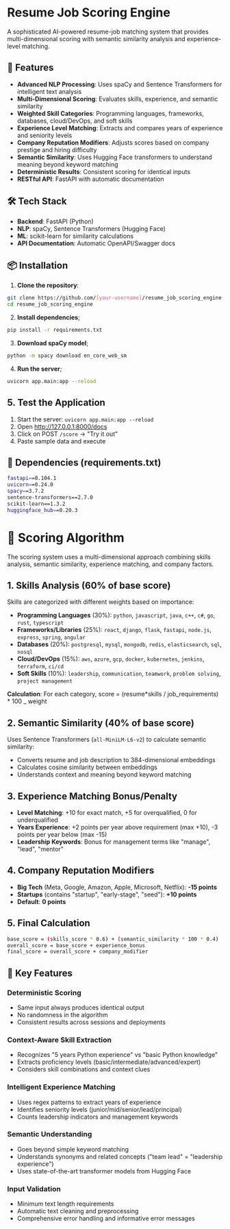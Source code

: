 # Resume Job Scoring Engine

A sophisticated AI-powered resume-job matching system that provides multi-dimensional scoring with semantic similarity analysis and experience-level matching.

## 🚀 Features

- **Advanced NLP Processing**: Uses spaCy and Sentence Transformers for intelligent text analysis
- **Multi-Dimensional Scoring**: Evaluates skills, experience, and semantic similarity
- **Weighted Skill Categories**: Programming languages, frameworks, databases, cloud/DevOps, and soft skills
- **Experience Level Matching**: Extracts and compares years of experience and seniority levels
- **Company Reputation Modifiers**: Adjusts scores based on company prestige and hiring difficulty
- **Semantic Similarity**: Uses Hugging Face transformers to understand meaning beyond keyword matching
- **Deterministic Results**: Consistent scoring for identical inputs
- **RESTful API**: FastAPI with automatic documentation

## 🛠️ Tech Stack

- **Backend**: FastAPI (Python)
- **NLP**: spaCy, Sentence Transformers (Hugging Face)
- **ML**: scikit-learn for similarity calculations
- **API Documentation**: Automatic OpenAPI/Swagger docs

## 📦 Installation

1. **Clone the repository**:

```bash
git clone https://github.com/[your-username]/resume_job_scoring_engine.git
cd resume_job_scoring_engine
```

2. **Install dependencies**;

```bash
pip install -r requirements.txt
```

3. **Download spaCy model**;

```bash
python -m spacy download en_core_web_sm
```

4. **Run the server**;

```bash
uvicorn app.main:app --reload
```

## 5. **Test the Application**

1. Start the server: `uvicorn app.main:app --reload`
2. Open http://127.0.0.1:8000/docs
3. Click on POST `/score` → "Try it out"
4. Paste sample data and execute

## 🔧 Dependencies (requirements.txt)

```bash
fastapi==0.104.1
uvicorn==0.24.0
spacy==3.7.2
sentence-transformers==2.7.0
scikit-learn==1.3.2
huggingface_hub==0.20.3
```

# 🧠 Scoring Algorithm

The scoring system uses a multi-dimensional approach combining skills analysis, semantic similarity, experience matching, and company factors.

## 1. **Skills Analysis** (60% of base score)

Skills are categorized with different weights based on importance:

- **Programming Languages** (30%): `python`, `javascript`, `java`, `c++`, `c#`, `go`, `rust`, `typescript`
- **Frameworks/Libraries** (25%): `react`, `django`, `flask`, `fastapi`, `node.js`, `express`, `spring`, `angular`
- **Databases** (20%): `postgresql`, `mysql`, `mongodb`, `redis`, `elasticsearch`, `sql`, `nosql`
- **Cloud/DevOps** (15%): `aws`, `azure`, `gcp`, `docker`, `kubernetes`, `jenkins`, `terraform`, `ci/cd`
- **Soft Skills** (10%): `leadership`, `communication`, `teamwork`, `problem solving`, `project management`

**Calculation**: For each category, score = (resume*skills / job_requirements) * 100 \_ weight

## 2. **Semantic Similarity** (40% of base score)

Uses Sentence Transformers (`all-MiniLM-L6-v2`) to calculate semantic similarity:

- Converts resume and job description to 384-dimensional embeddings
- Calculates cosine similarity between embeddings
- Understands context and meaning beyond keyword matching

## 3. **Experience Matching Bonus/Penalty**

- **Level Matching**: +10 for exact match, +5 for overqualified, 0 for underqualified
- **Years Experience**: +2 points per year above requirement (max +10), -3 points per year below (max -15)
- **Leadership Keywords**: Bonus for management terms like "manage", "lead", "mentor"

## 4. **Company Reputation Modifiers**

- **Big Tech** (Meta, Google, Amazon, Apple, Microsoft, Netflix): **-15 points**
- **Startups** (contains "startup", "early-stage", "seed"): **+10 points**
- **Default**: **0 points**

## 5. **Final Calculation**

```bash
base_score = (skills_score * 0.6) + (semantic_similarity * 100 * 0.4)
overall_score = base_score + experience_bonus
final_score = overall_score + company_modifier
```

## 🎯 Key Features

### Deterministic Scoring

- Same input always produces identical output
- No randomness in the algorithm
- Consistent results across sessions and deployments

### Context-Aware Skill Extraction

- Recognizes "5 years Python experience" vs "basic Python knowledge"
- Extracts proficiency levels (basic/intermediate/advanced/expert)
- Considers skill combinations and context clues

### Intelligent Experience Matching

- Uses regex patterns to extract years of experience
- Identifies seniority levels (junior/mid/senior/lead/principal)
- Counts leadership indicators and management keywords

### Semantic Understanding

- Goes beyond simple keyword matching
- Understands synonyms and related concepts ("team lead" = "leadership experience")
- Uses state-of-the-art transformer models from Hugging Face

### Input Validation

- Minimum text length requirements
- Automatic text cleaning and preprocessing
- Comprehensive error handling and informative error messages
